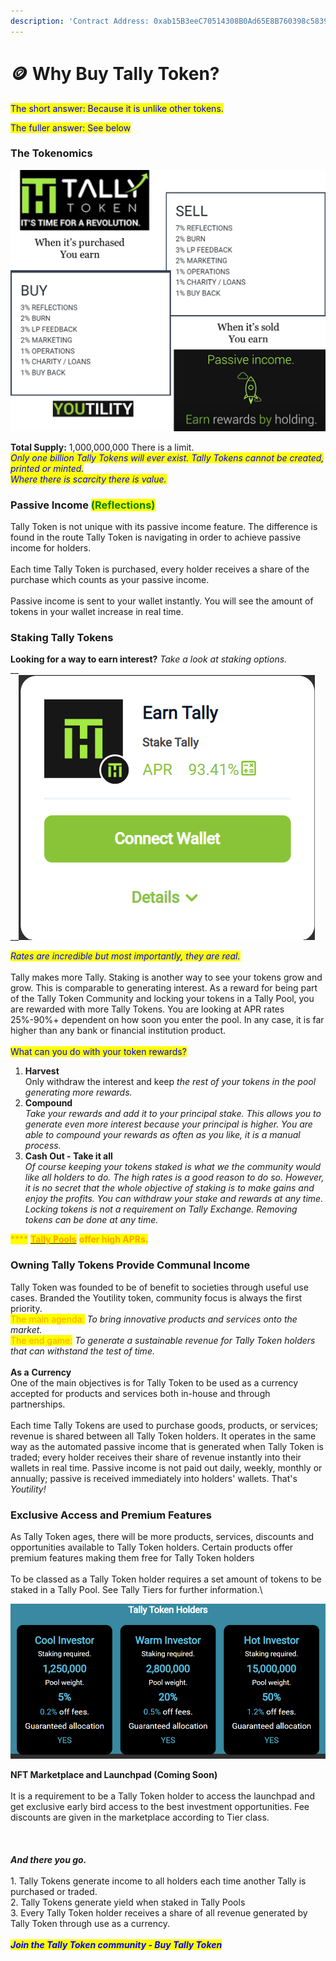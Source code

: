 ```yaml
---
description: 'Contract Address: 0xab15B3eeC70514308B0Ad65E8B760398c5839947'
---
```


# 🪙 Why Buy Tally Token?

<mark style="color:blue;">The short answer:  Because it is unlike other tokens.</mark>

<mark style="color:blue;">The fuller answer:  See below</mark>

### The Tokenomics

![BUY and SELL % can alter slightly to encourage buying pressure.  It will never go beyond 20%](<.gitbook/assets/image (2) (1) (1) (1).png>)

**Total Supply:**  1,000,000,000       There is a limit.\
_<mark style="color:blue;">Only one billion Tally Tokens will ever exist.  Tally Tokens cannot be created, printed or minted.</mark>_\
_<mark style="color:blue;">Where there is scarcity there is value.</mark>_

### Passive Income <mark style="color:green;">(Reflections)</mark>

Tally Token is not unique with its passive income feature.  The difference is found in the route Tally Token is navigating in order to achieve passive income for holders.\
\
Each time Tally Token is purchased, every holder receives a share of the purchase which counts as your passive income.  \
\
Passive income is sent to your wallet instantly.  You will see the amount of tokens in your wallet increase in real time.

### Staking Tally Tokens

**Looking for a way to earn interest?**  _Take a look at staking options._\
__\
__![](<.gitbook/assets/image (36).png>)

_<mark style="color:blue;">Rates are incredible but most importantly, they are real.</mark>_\
\
Tally makes more Tally.  Staking is another way to see your tokens grow and grow.  This is comparable to generating interest.  As a reward for being part of the Tally Token Community and locking your tokens in a Tally Pool, you are rewarded with more Tally Tokens.  You are looking at APR rates 25%-90%+ dependent on how soon you enter the pool.  In any case, it is far higher than any bank or financial institution product.\
\
<mark style="color:blue;">What can you do with your token rewards?</mark>&#x20;

1. **Harvest**\
   Only withdraw the interest and keep _the rest of your tokens in the pool generating more rewards._
2. **Compound**\
   _Take your rewards and add it to your principal stake.  This allows you to generate even more interest  because your principal is higher.  You are able to compound your rewards as often as you like, it is a manual process._
3. **Cash Out - Take it all**\
   _Of course keeping your tokens staked is what we the community would like all holders to do. The high rates is a good reason to do so.  However, it is no secret that the whole objective of staking is to make gains and enjoy the profits._ _You can withdraw your stake and rewards at any time.  Locking tokens is not a requirement on Tally Exchange.  Removing tokens can be done at any time._

&#x20;           <mark style="color:orange;">****</mark>            [<mark style="color:orange;">**Tally Pools**</mark>](https://app.tally-ho.org/pools/stake\_tally) <mark style="color:orange;">**offer high APRs.**</mark>

### Owning Tally Tokens Provide Communal Income

Tally Token was founded to be of benefit to societies through useful use cases.  Branded the Youtility token, community focus is always the first priority.  \
<mark style="color:orange;">The main agenda:</mark> _To bring innovative products and services onto the market._ \
<mark style="color:orange;">The end game:</mark> _To generate a sustainable revenue for Tally Token holders that can withstand the test of time._  \
\
**As a** **Currency**\
One of the main objectives is for Tally Token to be used as a currency accepted for products and services both in-house and through partnerships.\
\
Each time Tally Tokens are used to purchase goods, products, or services; revenue is shared between all Tally Token holders.  It operates in the same way as the automated passive income that is generated when Tally Token is traded; every holder receives their share of revenue instantly into their wallets in real time.  Passive income is not paid out daily, weekly, monthly or annually; passive is received immediately into holders' wallets.  That's _Youtility!_

### Exclusive Access and Premium Features

As Tally Token ages, there will be more products, services, discounts and opportunities available to Tally Token holders.  Certain products offer premium features making them free for Tally Token holders\
\
To be classed as a Tally Token holder requires a set amount of tokens to be staked in a Tally Pool. See Tally Tiers for further information.\


![Become a Tally Token Holder](<.gitbook/assets/image (18).png>)

**NFT Marketplace and Launchpad (Coming Soon)**\
\
It is a requirement to be a Tally Token holder to access the launchpad and get exclusive early bird access to the best investment opportunities.  Fee discounts are given in the marketplace according to Tier class.\
\
\
\
_**And there you go.**_\
\
1\. Tally Tokens generate income to all holders each time another Tally is purchased or traded.\
2\. Tally Tokens generate yield when staked in Tally Pools\
3\. Every Tally Token holder receives a share of all revenue generated by Tally Token through use as a currency.\
\
_<mark style="color:blue;">**Join the Tally Token community - Buy Tally Token**</mark>_
